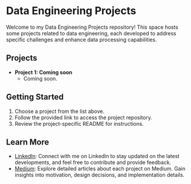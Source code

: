 # Data Engineering Projects

Welcome to my Data Engineering Projects repository! This space hosts some projects related to data engineering, each developed to address specific challenges and enhance data processing capabilities.

## Projects
- **Project 1: Coming soon**
  - Coming soon.

## Getting Started
1. Choose a project from the list above.
2. Follow the provided link to access the project repository.
3. Review the project-specific README for instructions.

## Learn More
- [LinkedIn](https://www.linkedin.com/in/alice-thomaz-b6b52b14a/): Connect with me on LinkedIn to stay updated on the latest developments, and feel free to contribute and provide feedback.
- [Medium](https://medium.com/@alice_thomaz): Explore detailed articles about each project on Medium. Gain insights into motivation, design decisions, and implementation details.
